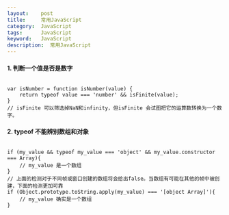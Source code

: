 ```yaml
---
layout:    post
title:     常用JavaScript
category:  JavaScript
tags:      JavaScript
keyword:   JavaScript
description:  常用JavaScript
---
```


<div class="post-con">
<h4>1. 判断一个值是否是数字</h4>
<pre><code class="javascript">
var isNumber = function isNumber(value) {
	return typeof value === 'number' && isFinite(value);
}
// isFinite 可以筛选掉NaN和infinity，但isFinite 会试图把它的运算数转换为一个数字。
</code></pre>

<h4>2. typeof 不能辨别数组和对象</h4>
<pre><code class="javascript">
if (my_value && typeof my_value === 'object' && my_value.constructor === Array){
	// my_value 是一个数组
}
// 上面的检测对于不同帧或窗口创建的数组将会给出false。当数组有可能在其他的帧中被创建，下面的检测更加可靠
if (Object.prototype.toString.apply(my_value) === '[object Array]'){
	// my_value 确实是一个数组
}
</code></pre>



</div>